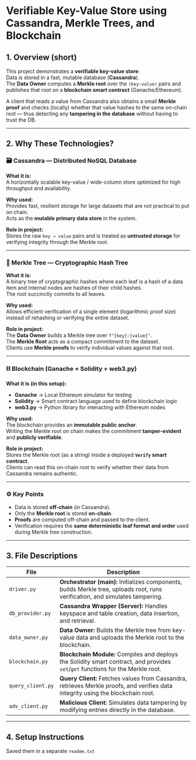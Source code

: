 # Verifiable Key-Value Store using Cassandra, Merkle Trees, and Blockchain

## 1. Overview (short)

This project demonstrates a **verifiable key-value store**:  
Data is stored in a fast, mutable database (**Cassandra**).  
The **Data Owner** computes a **Merkle root** over the `(key:value)` pairs and publishes that root on a **blockchain smart contract** (Ganache/Ethereum).  

A client that reads a value from Cassandra also obtains a small **Merkle proof** and checks (locally) whether that value hashes to the same on-chain root — thus detecting any **tampering in the database** without having to trust the DB.

---

## 2. Why These Technologies?

### 🗃️ Cassandra — Distributed NoSQL Database
**What it is:**  
A horizontally scalable key-value / wide-column store optimized for high throughput and availability.

**Why used:**  
Provides fast, resilient storage for large datasets that are not practical to put on chain.  
Acts as the **mutable primary data store** in the system.

**Role in project:**  
Stores the raw `key → value` pairs and is treated as **untrusted storage** for verifying integrity through the Merkle root.

---

### 🌳 Merkle Tree — Cryptographic Hash Tree
**What it is:**  
A binary tree of cryptographic hashes where each leaf is a hash of a data item and internal nodes are hashes of their child hashes.  
The root succinctly commits to all leaves.

**Why used:**  
Allows efficient verification of a single element (logarithmic proof size) instead of rehashing or verifying the entire dataset.

**Role in project:**  
The **Data Owner** builds a Merkle tree over `f"{key}:{value}"`.  
The **Merkle Root** acts as a compact commitment to the dataset.  
Clients use **Merkle proofs** to verify individual values against that root.

---

### ⛓️ Blockchain (Ganache + Solidity + web3.py)
**What it is (in this setup):**  
- **Ganache** → Local Ethereum simulator for testing  
- **Solidity** → Smart contract language used to define blockchain logic  
- **web3.py** → Python library for interacting with Ethereum nodes

**Why used:**  
The blockchain provides an **immutable public anchor**.  
Writing the Merkle root on chain makes the commitment **tamper-evident** and **publicly verifiable**.

**Role in project:**  
Stores the Merkle root (as a string) inside a deployed **`Verify` smart contract**.  
Clients can read this on-chain root to verify whether their data from Cassandra remains authentic.

---

### ⚙️ Key Points

- Data is stored **off-chain** (in Cassandra).  
- Only the **Merkle root** is stored **on-chain**.  
- **Proofs** are computed off-chain and passed to the client.  
- Verification requires the **same deterministic leaf format and order** used during Merkle tree construction.

---

## 3. File Descriptions

| File | Description |
|------|--------------|
| `driver.py` | **Orchestrator (main):** Initializes components, builds Merkle tree, uploads root, runs verification, and simulates tampering. |
| `db_provider.py` | **Cassandra Wrapper (Server):** Handles keyspace and table creation, data insertion, and retrieval. |
| `data_owner.py` | **Data Owner:** Builds the Merkle tree from key-value data and uploads the Merkle root to the blockchain. |
| `blockchain.py` | **Blockchain Module:** Compiles and deploys the Solidity smart contract, and provides `set`/`get` functions for the Merkle root. |
| `query_client.py` | **Query Client:** Fetches values from Cassandra, retrieves Merkle proofs, and verifies data integrity using the blockchain root. |
| `adv_client.py` | **Malicious Client:** Simulates data tampering by modifying entries directly in the database. |

---

## 4. Setup Instructions

 
Saved them in a separate `readme.txt` 

